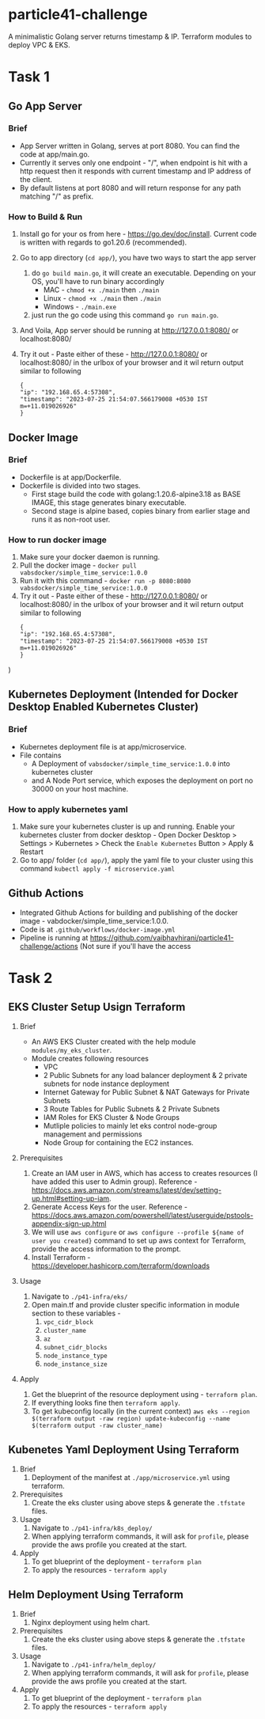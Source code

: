 # particle41-challenge
A  minimalistic Golang server returns timestamp &amp; IP. Terraform modules to deploy VPC &amp; EKS.

# Task 1 

## Go App Server
### Brief
- App Server written in Golang, serves at port 8080. You can find the code at app/main.go.
- Currently it serves only one endpoint - "/", when endpoint is hit with a http request then it responds with current timestamp and IP address of the client.
- By default listens at port 8080 and will return response for any path matching "/" as prefix.

### How to Build & Run
1. Install go for your os from here - https://go.dev/doc/install. Current code is written with regards to go1.20.6 (recommended).
2. Go to app directory (`cd app/`), you have two ways to start the app server
    1. do `go build main.go`, it will create an executable. Depending on your OS, you'll have to run binary accordingly
        - MAC - `chmod +x ./main` then `./main`
        - Linux - `chmod +x ./main` then `./main`
        - Windows - `./main.exe`
    2. just run the go code using this command `go run main.go`.
3. And Voila, App server should be running at http://127.0.0.1:8080/ or localhost:8080/

4. Try it out - Paste either of these - http://127.0.0.1:8080/ or localhost:8080/ in the urlbox of your browser  and it wil return output similar to following
    ```
    {
    "ip": "192.168.65.4:57308",
    "timestamp": "2023-07-25 21:54:07.566179008 +0530 IST m=+11.019026926"
    }
    ```

## Docker Image
### Brief
- Dockerfile is at app/Dockerfile.
- Dockerfile is divided into two stages.
    - First stage build the code with golang:1.20.6-alpine3.18 as BASE IMAGE, this stage generates binary executable.
    - Second stage is alpine based, copies binary from earlier stage and runs it as non-root user.

### How to run docker image
1. Make sure your docker daemon is running.
2. Pull the docker image - `docker pull vabsdocker/simple_time_service:1.0.0`
3. Run it with this command - `docker run -p 8080:8080 vabsdocker/simple_time_service:1.0.0`
4. Try it out - Paste either of these - http://127.0.0.1:8080/ or localhost:8080/ in the urlbox of your browser  and it wil return output similar to following
    ```
    {
    "ip": "192.168.65.4:57308",
    "timestamp": "2023-07-25 21:54:07.566179008 +0530 IST m=+11.019026926"
    }
    ```
)

## Kubernetes Deployment (Intended for Docker Desktop Enabled Kubernetes Cluster)
### Brief
- Kubernetes deployment file is at app/microservice.
- File contains 
    - A Deployment of `vabsdocker/simple_time_service:1.0.0` into kubernetes cluster
    - and A Node Port service, which exposes the deployment on port no 30000 on your host machine.
### How to apply kubernetes yaml
1. Make sure your kubernetes cluster is up and running. Enable your kubernetes cluster from docker desktop - Open Docker Desktop > Settings > Kubernetes > Check the `Enable Kubernetes` Button > Apply & Restart  
2. Go to app/ folder (`cd app/`), apply the yaml file to your cluster using this command `kubectl apply -f microservice.yaml`


## Github Actions 
 - Integrated Github Actions for building and publishing of the docker image - vabdocker/simple_time_service:1.0.0. 
 - Code is at `.github/workflows/docker-image.yml`
 - Pipeline is running at https://github.com/vaibhavhirani/particle41-challenge/actions (Not sure if you'll have the access


# Task 2
## EKS Cluster Setup Usign Terraform
1. Brief
    - An AWS EKS Cluster created with the help module `modules/my_eks_cluster`.
    - Module creates following resources 
        - VPC
        - 2 Public Subnets for any load balancer deployment & 2 private subnets for node instance deployment
        - Internet Gateway for Public Subnet & NAT Gateways for Private Subnets
        - 3 Route Tables for Public Subnets & 2 Private Subnets
        - IAM Roles for EKS Cluster & Node Groups
        - Mutliple policies to mainly let eks control node-group management and permissions
        - Node Group for containing the EC2 instances.

2. Prerequisites
    1. Create an IAM user in AWS, which has access to creates resources (I have added this user to Admin group). Reference - https://docs.aws.amazon.com/streams/latest/dev/setting-up.html#setting-up-iam. 
    2. Generate Access Keys for the user. Reference - https://docs.aws.amazon.com/powershell/latest/userguide/pstools-appendix-sign-up.html
    3. We will use `aws configure` or `aws configure --profile ${name of user you created}` command to set up aws context for Terraform, provide the access information to the prompt.
    3. Install Terraform - https://developer.hashicorp.com/terraform/downloads

3. Usage 
    1. Navigate to `./p41-infra/eks/`
    2. Open main.tf and provide cluster specific information in module section to these variables -
        1. `vpc_cidr_block `
        2. `cluster_name`
        3. `az`
        4. `subnet_cidr_blocks`
        5. `node_instance_type`
        6. `node_instance_size`

4. Apply
    1. Get the blueprint of the resource deployment using - `terraform plan`.
    2. If everything looks fine then `terraform apply`.
    3. To get kubeconfig locally (in the current context) `aws eks --region $(terraform output -raw region) update-kubeconfig --name $(terraform output -raw cluster_name)`

## Kubenetes Yaml Deployment Using Terraform
1. Brief 
    1. Deployment of the manifest at `./app/microservice.yml` using terraform.
2. Prerequisites
    1. Create the eks cluster using above steps & generate the `.tfstate` files.
3. Usage
    1. Navigate to `./p41-infra/k8s_deploy/`
    2. When applying terraform commands, it will ask for `profile`, please provide the aws profile you created at the start.
4. Apply 
    1. To get blueprint of the deployment - `terraform plan`
    2. To apply the resources - `terraform apply`


## Helm Deployment Using Terraform
1. Brief
    1. Nginx deployment using helm chart.
2. Prerequisites
    1. Create the eks cluster using above steps & generate the `.tfstate` files.
3. Usage
    1. Navigate to `./p41-infra/helm_deploy/`
    2. When applying terraform commands, it will ask for `profile`, please provide the aws profile you created at the start.
4. Apply 
    1. To get blueprint of the deployment - `terraform plan`
    2. To apply the resources - `terraform apply`